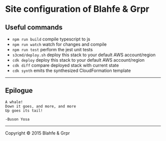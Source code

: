 # Site configuration of Blahfe & Grpr

## Useful commands

- `npm run build`   compile typescript to js
- `npm run watch`   watch for changes and compile
- `npm run test`    perform the jest unit tests
- `s3cmd/deploy.sh` deploy this stack to your default AWS account/region
- `cdk deploy`      deploy this stack to your default AWS account/region
- `cdk diff`        compare deployed stack with current state
- `cdk synth`       emits the synthesized CloudFormation template

---

## Epilogue
```
A whale!
Down it goes, and more, and more
Up goes its tail!

-Buson Yosa
```

----

Copyright &copy; 2015 Blahfe & Grpr
